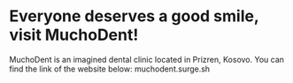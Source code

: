 # Everyone deserves a good smile, visit MuchoDent!

MuchoDent is an imagined dental clinic located in Prizren, Kosovo.
You can find the link of the website below:
muchodent.surge.sh
